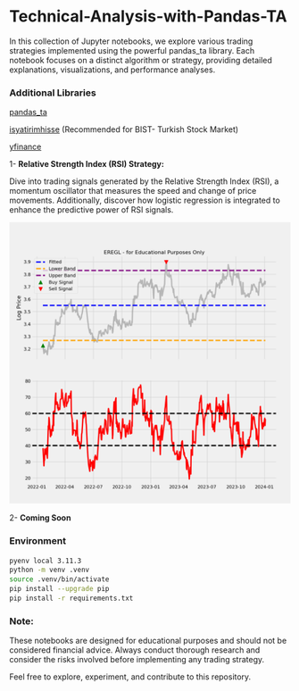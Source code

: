 # Technical-Analysis-with-Pandas-TA

In this collection of Jupyter notebooks, we explore various trading strategies implemented using the powerful pandas_ta library. Each notebook focuses on a distinct algorithm or strategy, providing detailed explanations, visualizations, and performance analyses.

### Additional Libraries

[pandas_ta](https://github.com/twopirllc/pandas-ta)

[isyatirimhisse](https://github.com/urazakgul/isyatirimhisse) (Recommended for BIST- Turkish Stock Market)

[yfinance](https://github.com/ranaroussi/yfinance)


1- **Relative Strength Index (RSI) Strategy:**

Dive into trading signals generated by the Relative Strength Index (RSI), a momentum oscillator that measures the speed and change of price movements. Additionally, discover how logistic regression is integrated to enhance the predictive power of RSI signals.

![eregli](EREGL_plot.png)

2- **Coming Soon**



### Environment

```BASH
pyenv local 3.11.3
python -m venv .venv
source .venv/bin/activate
pip install --upgrade pip
pip install -r requirements.txt
```


### Note:
These notebooks are designed for educational purposes and should not be considered financial advice. Always conduct thorough research and consider the risks involved before implementing any trading strategy.

Feel free to explore, experiment, and contribute to this repository.